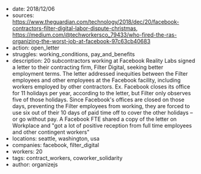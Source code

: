 - date: 2018/12/06
- sources: https://www.theguardian.com/technology/2018/dec/20/facebook-contractors-filter-digital-labor-dispute-christmas, https://medium.com/@techworkersco_79433/who-fired-the-ras-organizing-the-worst-job-at-facebook-97c63cb40683
- action: open_letter
- struggles: working_conditions, pay_and_benefits
- description: 20 subcontractors working at Facebook Reality Labs signed a letter to their contracting firm, Filter Digital, seeking better employment terms. The letter addressed inequities between the Filter employees and other employees at the Facebook facility, including workers employed by other contractors. Ex. Facebook closes its office for 11 holidays per year, according to the letter, but Filter only observes five of those holidays. Since Facebook's offices are closed on those days, preventing the Filter employees from working, they are forced to use six out of their 10 days of paid time off to cover the other holidays – or go without pay. A Facebook FTE shared a copy of the letter on Workplace and "got a lot of positive reception from full time employees and other contingent workers"
- locations: seattle, washington, usa
- companies: facebook, filter_digital
- workers: 20
- tags: contract_workers, coworker_solidarity
- author: organizejs
